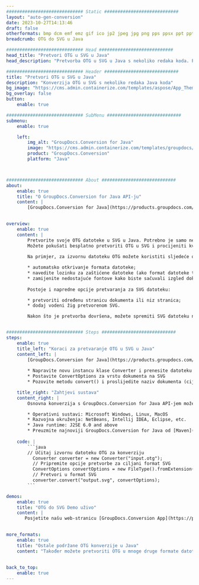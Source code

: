 ```yaml
---
############################# Static ############################
layout: "auto-gen-conversion"
date: 2023-10-27T14:13:46
draft: false
otherformats: bmp dcm emf emz gif ico jp2 jpeg jpg png pps ppsx ppt pptx psb psd svg svgz tga tif tiff webp wmf wmz
breadcrumb: OTG do SVG u Java

############################# Head ############################
head_title: "Pretvori OTG u SVG u Java"
head_description: "Pretvorba OTG u SVG u Java s nekoliko redaka koda. Pretvorite više od 160 formata datoteka pomoću GroupDocs API-ja za pretvorbu dokumenata za Java"

############################# Header ############################
title: "Pretvori OTG u SVG u Java"
description: "Konverzija OTG u SVG s nekoliko redaka Java koda"
bg_image: "https://cms.admin.containerize.com/templates/aspose/App_Themes/V3/images/bg/header1.png"
bg_overlay: false
button:
    enable: true

############################# SubMenu ############################
submenu:
    enable: true

    left:
        img_alt: "GroupDocs.Conversion for Java"
        image: "https://cms.admin.containerize.com/templates/groupdocs/images/product-logos/90x90-noborder/groupdocs-conversion-java.png"
        product: "GroupDocs.Conversion"
        platform: "Java"



############################# About ############################
about:
    enable: true
    title: "O GroupDocs.Conversion for Java API-ju"
    content: |
        [GroupDocs.Conversion for Java](https://products.groupdocs.com/conversion/java/) je napredni API za pretvorbu formata datoteka za pretvorbu između popularnih formata slika i dokumenata kao što su Microsoft Office, OpenDocument, PDF, HTML, e-pošta, CAD. i mnogo više sa samo nekoliko redaka koda. Izvorni API automatski otkriva formate izvornih dokumenata i nudi mnogo opcija za prilagodbu pretvorenih dokumenata. Zajedno s funkcijom izvlačenja informacija iz dokumenta, prema zadanim postavkama podržava i predmemoriju rezultata pretvorbe na lokalni disk. Međutim, bilo koja vrsta predmemorije može se podržati implementacijom odgovarajućih sučelja - Amazon S3, Dropbox, Google Drive, Windows Azure, Reddis ili bilo koja druga.
    

overview:
    enable: true
    content: |
        Pretvorite svoje OTG datoteke u SVG u Java. Potrebno je samo nekoliko redaka Java koda na bilo kojoj platformi po vašem izboru, kao što su Windows, Linux, macOS.
        Možete pokušati besplatno pretvoriti OTG u SVG i procijeniti kvalitetu rezultata pretvorbe. Uz jednostavne skripte za pretvorbu datoteka, možete isprobati sofisticiranije opcije za učitavanje izvorne datoteke OTG i pohranjivanje izlaza SVG. 
        
        Na primjer, za izvornu datoteku OTG možete koristiti sljedeće opcije učitavanja:

        * automatsko otkrivanje formata datoteke;
        * navedite lozinku za zaštićene datoteke (ako format datoteke to podržava);
        * zamijenite nedostajuće fontove kako biste sačuvali izgled dokumenta.
        
        Postoje i napredne opcije pretvaranja za SVG datoteku:

        * pretvoriti određenu stranicu dokumenta ili niz stranica;
        * dodaj vodeni žig pretvorenom SVG.

        Nakon što je pretvorba dovršena, možete spremiti SVG datoteku na vašu lokalnu stazu datoteke ili u bilo koju pohranu treće strane kao što su FTP, Amazon S3, Google Drive, Dropbox itd. Imajte na umu - za pretvorbu OTG do SVG, ne morate instalirati nikakav dodatni softver, kao što su MS Office, Open Office, Adobe Acrobat Reader itd.


############################# Steps ############################
steps:
    enable: true
    title_left: "Koraci za pretvaranje OTG u SVG u Java"
    content_left: |
        [GroupDocs.Conversion for Java](https://products.groupdocs.com/conversion/java/) programerima omogućuje jednostavno pretvaranje OTG datoteke u SVG s nekoliko redaka koda.
        
        * Napravite novu instancu klase Converter i prenesite datoteku OTG s punim putem
        * Postavite ConvertOptions za vrstu dokumenta na SVG
        * Pozovite metodu convert() i proslijedite naziv dokumenta (cijeli put) i format (SVG) kao parametar

    title_right: "Zahtjevi sustava"
    content_right: |
        Osnovna konverzija s GroupDocs.Conversion for Java API-jem može se izvesti sa samo nekoliko redaka koda. Naši API-ji podržani su na svim glavnim platformama i operativnim sustavima. Prije izvršavanja koda u nastavku, provjerite imate li sljedeće preduvjete instalirane na vašem sustavu.

        * Operativni sustavi: Microsoft Windows, Linux, MacOS
        * Razvojna okruženja: NetBeans, Intellij IDEA, Eclipse, etc.
        * Java runtime: J2SE 6.0 and above
        * Preuzmite najnoviji GroupDocs.Conversion for Java od [Maven](https://repository.groupdocs.com/webapp/#/artifacts/browse/tree/General/repo/com/groupdocs/groupdocs-conversion)
         
    code: |
        ```java    
        // Učitaj izvornu datoteku OTG za konverziju
          Converter converter = new Converter("input.otg");
          // Pripremite opcije pretvorbe za ciljani format SVG
          ConvertOptions convertOptions = new FileType().fromExtension("svg").getConvertOptions();
          // Pretvori u format SVG
          converter.convert("output.svg", convertOptions);
        ```

demos:
    enable: true
    title: "OTG do SVG Demo uživo"
    content: |
       Posjetite našu web-stranicu [GroupDocs.Conversion App](https://products.groupdocs.app/conversion/family) i odmah isprobajte konverziju OTG u SVG. Besplatna demo verzija ima sljedeće prednosti
          

more_formats:
    enable: true
    title: "Ostale podržane OTG konverzije u Java"
    content: "Također možete pretvoriti OTG u mnoge druge formate datoteka. Pogledajte popis u nastavku."
       
       
back_to_top:
    enable: true
---
```

